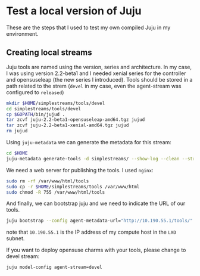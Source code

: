 # Test a local version of Juju

These are the steps that I used to test my own compiled Juju in my environment.

## Creating local streams

Juju tools are named using the version, series and architecture. In my case, I was using version 2.2-beta1 and 
I needed xenial series for the controller and opensuseleap (the new series I introduced).
Tools should be stored in a path related to the strem (`devel` in my case, even the agent-stream was configured to `released`)

```bash
mkdir $HOME/simplestreams/tools/devel
cd simplestreams/tools/devel
cp $GOPATH/bin/jujud .
tar zcvf juju-2.2-beta1-opensuseleap-amd64.tgz jujud
tar zcvf juju-2.2-beta1-xenial-amd64.tgz jujud
rm jujud
```

Using `juju-metadata` we can generate the metadata for this stream:

```bash
cd $HOME
juju-metadata generate-tools -d simplestreams/ --show-log --clean --stream devel
```

We need a web server for publishing the tools. I used `nginx`:
```bash
sudo rm -rf /var/www/html/tools
sudo cp -r $HOME/simplestreams/tools /var/www/html
sudo chmod -R 755 /var/www/html/tools
```

And finally, we can bootstrap juju and we need to indicate the URL of our tools.

```bash
juju bootstrap --config agent-metadata-url="http://10.190.55.1/tools/" localhost lxd-opensuse
```

note that `10.190.55.1` is the IP address of my compute host in the `LXD` subnet.

If you want to deploy opensuse charms with your tools, please change to devel stream:

```bash
juju model-config agent-stream=devel
```
